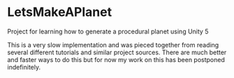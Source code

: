# LetsMakeAPlanet
Project for learning how to generate a procedural planet using Unity 5

This is a very slow implementation and was pieced together from reading several different tutorials and similar project sources. There are much better and faster ways to do this but for now my work on this has been postponed indefinitely.

